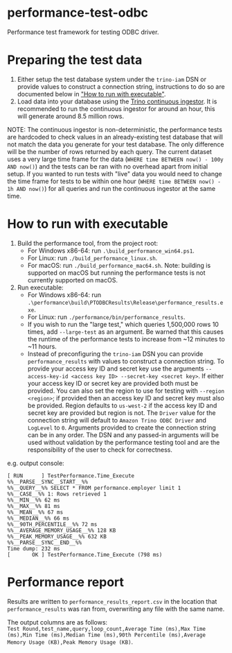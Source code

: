 # performance-test-odbc
Performance test framework for testing ODBC driver.

# Preparing the test data
1. Either setup the test database system under the `trino-iam` DSN or provide values to construct a connection string, instructions to do so are documented below in ["How to run with executable"](#how-to-run-with-executable).
2. Load data into your database using the [Trino continuous ingestor](https://github.com/awslabs/amazon-trino-tools/tree/mainline/tools/continuous-ingestor). It is recommended to run the continuous ingestor for around an hour, this will generate around 8.5 million rows.

NOTE: The continuous ingestor is non-deterministic, the performance tests are hardcoded to check values in an already-existing test database that will not match the data you generate for your test database. The only difference will be the number of rows returned by each query. The current dataset uses a very large time frame for the data (`WHERE time BETWEEN now() - 100y AND now()`) and the tests can be ran with no overhead apart from initial setup. If you wanted to run tests with "live" data you would need to change the time frame for tests to be within one hour (`WHERE time BETWEEN now() - 1h AND now()`) for all queries and run the continuous ingestor at the same time.

# How to run with executable
1. Build the performance tool, from the project root:
    - For Windows x86-64: run `.\build_performance_win64.ps1`.
    - For Linux: run `./build_performance_linux.sh`.
    - For macOS: run `./build_performance_mac64.sh`. Note: building is supported on macOS but running the performance tests is not currently supported on macOS.
2. Run executable: 
    - For Windows x86-64: run `.\performance\build\PTODBCResults\Release\performance_results.exe`.
    - For Linux: run `./performance/bin/performance_results`.
    - If you wish to run the "large test," which queries 1,500,000 rows 10 times, add `--large-test` as an argument. Be warned that this causes the runtime of the performance tests to increase from ~12 minutes to ~11 hours.
    - Instead of preconfiguring the `trino-iam` DSN you can provide `performance_results` with values to construct a connection string. To provide your access key ID and secret key use the arguments `--access-key-id <access key ID> --secret-key <secret key>`. If either your access key ID or secret key are provided both must be provided. You can also set the region to use for testing with `--region <region>`; if provided then an access key ID and secret key must also be provided. Region defaults to `us-west-2` if the access key ID and secret key are provided but region is not. The `Driver` value for the connection string will default to `Amazon Trino ODBC Driver` and `LogLevel` to `0`. Arguments provided to create the connection string can be in any order. The DSN and any passed-in arguments will be used without validation by the performance testing tool and are the responsibility of the user to check for correctness.

e.g. output console:
```
[ RUN      ] TestPerformance.Time_Execute
%%__PARSE__SYNC__START__%%
%%__QUERY__%% SELECT * FROM performance.employer limit 1
%%__CASE__%% 1: Rows retrieved 1
%%__MIN__%% 62 ms
%%__MAX__%% 81 ms
%%__MEAN__%% 67 ms
%%__MEDIAN__%% 66 ms
%%__90TH_PERCENTILE__%% 72 ms
%%__AVERAGE_MEMORY_USAGE__%% 128 KB
%%__PEAK_MEMORY_USAGE__%% 632 KB
%%__PARSE__SYNC__END__%%
Time dump: 232 ms
[       OK ] TestPerformance.Time_Execute (798 ms)
```
# Performance report
Results are written to `performance_results_report.csv` in the location that `performance_results` was ran from, overwriting any file with the same name.

The output columns are as follows:  
`Test Round,test_name,query,loop_count,Average Time (ms),Max Time (ms),Min Time (ms),Median Time (ms),90th Percentile (ms),Average Memory Usage (KB),Peak Memory Usage (KB)`.

